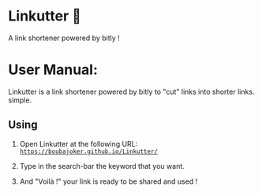 # Linkutter :link:

A link shortener powered by bitly !

# User Manual:

Linkutter is a link shortener powered by bitly to "cut" links into shorter links. simple.

## Using

1. Open Linkutter at the following URL: [`https://boubajoker.github.io/Linkutter/`](https://boubajoker.github.io/Linkutter/)

2. Type in the search-bar the keyword that you want.

3. And "Voilà !" your link is ready to be shared and used !